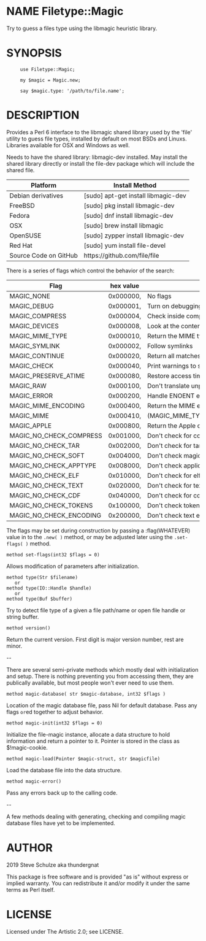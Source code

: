 NAME Filetype::Magic
====================

Try to guess a files type using the libmagic heuristic library.

SYNOPSIS
========

         use Filetype::Magic;

         my $magic = Magic.new;

         say $magic.type: '/path/to/file.name';

DESCRIPTION
===========

Provides a Perl 6 interface to the libmagic shared library used by the 'file' utility to guess file types, installed by default on most BSDs and Linuxs. Libraries available for OSX and Windows as well.

Needs to have the shared library: libmagic-dev installed. May install the shared library directly or install the file-dev package which will include the shared file.

<table class="pod-table">
<thead><tr>
<th>Platform</th> <th>Install Method</th>
</tr></thead>
<tbody>
<tr> <td>Debian derivatives</td> <td>[sudo] apt-get install libmagic-dev</td> </tr> <tr> <td>FreeBSD</td> <td>[sudo] pkg install libmagic-dev</td> </tr> <tr> <td>Fedora</td> <td>[sudo] dnf install libmagic-dev</td> </tr> <tr> <td>OSX</td> <td>[sudo] brew install libmagic</td> </tr> <tr> <td>OpenSUSE</td> <td>[sudo] zypper install libmagic-dev</td> </tr> <tr> <td>Red Hat</td> <td>[sudo] yum install file-devel</td> </tr> <tr> <td>Source Code on GitHub</td> <td>https://github.com/file/file</td> </tr>
</tbody>
</table>

There is a series of flags which control the behavior of the search:

<table class="pod-table">
<thead><tr>
<th>Flag</th> <th>hex value</th> <th>meaning</th>
</tr></thead>
<tbody>
<tr> <td>MAGIC_NONE</td> <td>0x000000,</td> <td>No flags</td> </tr> <tr> <td>MAGIC_DEBUG</td> <td>0x000001,</td> <td>Turn on debugging</td> </tr> <tr> <td>MAGIC_COMPRESS</td> <td>0x000004,</td> <td>Check inside compressed files</td> </tr> <tr> <td>MAGIC_DEVICES</td> <td>0x000008,</td> <td>Look at the contents of devices</td> </tr> <tr> <td>MAGIC_MIME_TYPE</td> <td>0x000010,</td> <td>Return the MIME type</td> </tr> <tr> <td>MAGIC_SYMLINK</td> <td>0x000002,</td> <td>Follow symlinks</td> </tr> <tr> <td>MAGIC_CONTINUE</td> <td>0x000020,</td> <td>Return all matches</td> </tr> <tr> <td>MAGIC_CHECK</td> <td>0x000040,</td> <td>Print warnings to stderr</td> </tr> <tr> <td>MAGIC_PRESERVE_ATIME</td> <td>0x000080,</td> <td>Restore access time on exit</td> </tr> <tr> <td>MAGIC_RAW</td> <td>0x000100,</td> <td>Don&#39;t translate unprintable chars</td> </tr> <tr> <td>MAGIC_ERROR</td> <td>0x000200,</td> <td>Handle ENOENT etc as real errors</td> </tr> <tr> <td>MAGIC_MIME_ENCODING</td> <td>0x000400,</td> <td>Return the MIME encoding</td> </tr> <tr> <td>MAGIC_MIME</td> <td>0x000410,</td> <td>(MAGIC_MIME_TYPE|MAGIC_MIME_ENCODING)</td> </tr> <tr> <td>MAGIC_APPLE</td> <td>0x000800,</td> <td>Return the Apple creator and type</td> </tr> <tr> <td>MAGIC_NO_CHECK_COMPRESS</td> <td>0x001000,</td> <td>Don&#39;t check for compressed files</td> </tr> <tr> <td>MAGIC_NO_CHECK_TAR</td> <td>0x002000,</td> <td>Don&#39;t check for tar files</td> </tr> <tr> <td>MAGIC_NO_CHECK_SOFT</td> <td>0x004000,</td> <td>Don&#39;t check magic entries</td> </tr> <tr> <td>MAGIC_NO_CHECK_APPTYPE</td> <td>0x008000,</td> <td>Don&#39;t check application</td> </tr> <tr> <td>MAGIC_NO_CHECK_ELF</td> <td>0x010000,</td> <td>Don&#39;t check for elf details</td> </tr> <tr> <td>MAGIC_NO_CHECK_TEXT</td> <td>0x020000,</td> <td>Don&#39;t check for text files</td> </tr> <tr> <td>MAGIC_NO_CHECK_CDF</td> <td>0x040000,</td> <td>Don&#39;t check for cdf files</td> </tr> <tr> <td>MAGIC_NO_CHECK_TOKENS</td> <td>0x100000,</td> <td>Don&#39;t check tokens</td> </tr> <tr> <td>MAGIC_NO_CHECK_ENCODING</td> <td>0x200000,</td> <td>Don&#39;t check text encodings</td> </tr>
</tbody>
</table>

The flags may be set during construction by passing a :flag(WHATEVER) value in to the `.new( )` method, or may be adjusted later using the `.set-flags( )` method.

    method set-flags(int32 $flags = 0)

Allows modification of parameters after initialization.

    method type(Str $filename)
       or
    method type(IO::Handle $handle)
       or
    method type(Buf $buffer)

Try to detect file type of a given a file path/name or open file handle or string buffer.

    method version()

Return the current version. First digit is major version number, rest are minor.

--

There are several semi-private methods which mostly deal with initialization and setup. There is nothing preventing you from accessing them, they are publically available, but most people won't ever need to use them.

    method magic-database( str $magic-database, int32 $flags )

Location of the magic database file, pass Nil for default database. Pass any flags `or`ed together to adjust behavior.

    method magic-init(int32 $flags = 0)

Initialize the file-magic instance, allocate a data structure to hold information and return a pointer to it. Pointer is stored in the class as $!magic-cookie.

    method magic-load(Pointer $magic-struct, str $magicfile)

Load the database file into the data structure.

    method magic-error()

Pass any errors back up to the calling code.

--

A few methods dealing with generating, checking and compiling magic database files have yet to be implemented.

AUTHOR
======

2019 Steve Schulze aka thundergnat

This package is free software and is provided "as is" without express or implied warranty. You can redistribute it and/or modify it under the same terms as Perl itself.

LICENSE
=======

Licensed under The Artistic 2.0; see LICENSE.

